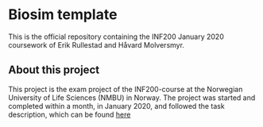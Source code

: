 Biosim template
===============

This is the official repository containing the INF200 January 2020 coursework
of Erik Rullestad and Håvard Molversmyr.


About this project
------------------
This project is the exam project of the INF200-course at the Norwegian 
University of Life Sciences (NMBU) in Norway. The project was started and 
completed within a month, in January 2020, and followed the task description, 
which can be found [here](https://github.com/yngvem/INF200-2019/blob/master/INF200_H19_BioSim.pdf)
